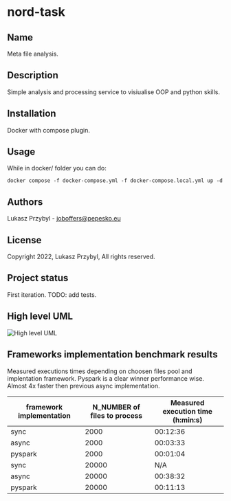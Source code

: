 # nord-task

## Name
Meta file analysis.

## Description
Simple analysis and processing service to visiualise OOP and python skills.

## Installation
Docker with compose plugin.

## Usage
While in docker/ folder you can do:
```
docker compose -f docker-compose.yml -f docker-compose.local.yml up -d
```

## Authors
Lukasz Przybyl - joboffers@pepesko.eu

## License
Copyright 2022, Lukasz Przybyl, All rights reserved.

## Project status
First iteration. TODO: add tests.

## High level UML
![High level UML](https://cloud.pepesko.eu/index.php/s/FMt3McbnFZXddEq/download/nord_inner_export.drawio.png "High level UML")

## Frameworks implementation benchmark results
Measured executions times depending on choosen files pool and implentation framework.
Pyspark is a clear winner performance wise. Almost 4x faster then previous async implementation.

| framework implementation | N_NUMBER of files to process  | Measured execution time (h:min:s)|
| --- | --- | --- |
| sync | 2000 | 00:12:36 |
| async | 2000 | 00:03:33 |
| pyspark | 2000 | 00:01:04 |
| sync | 20000 | N/A|
| async | 20000 | 00:38:32 |
| pyspark | 20000 |  00:11:13 |

